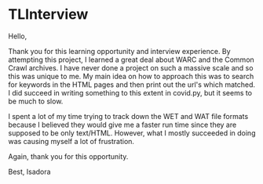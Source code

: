 # TLInterview 

Hello,

Thank you for this learning opportunity and interview experience. By attempting this project, I learned a great deal about WARC and the Common Crawl archives. I have never done a project on such a massive scale and so this was unique to me. My main idea on how to approach this was to search for keywords in the HTML pages and then print out the url's which matched. I did succeed in writing something to this extent in covid.py, but it seems to be much to slow. 

I spent a lot of my time trying to track down the WET and WAT file formats because I believed they would give me a faster run time since they are supposed to be only text/HTML. However, what I mostly succeeded in doing was causing myself a lot of frustration.

Again, thank you for this opportunity. 

Best,
Isadora